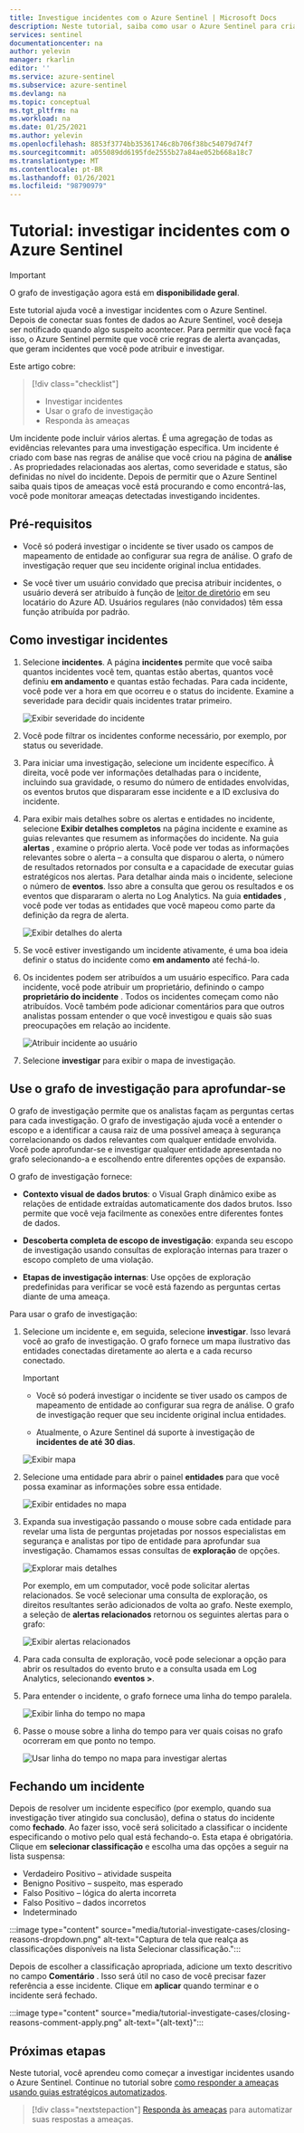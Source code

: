 ```yaml
---
title: Investigue incidentes com o Azure Sentinel | Microsoft Docs
description: Neste tutorial, saiba como usar o Azure Sentinel para criar regras de alerta avançadas que geram incidentes que você pode atribuir e investigar.
services: sentinel
documentationcenter: na
author: yelevin
manager: rkarlin
editor: ''
ms.service: azure-sentinel
ms.subservice: azure-sentinel
ms.devlang: na
ms.topic: conceptual
ms.tgt_pltfrm: na
ms.workload: na
ms.date: 01/25/2021
ms.author: yelevin
ms.openlocfilehash: 8853f3774bb35361746c8b706f38bc54079d74f7
ms.sourcegitcommit: a055089dd6195fde2555b27a84ae052b668a18c7
ms.translationtype: MT
ms.contentlocale: pt-BR
ms.lasthandoff: 01/26/2021
ms.locfileid: "98790979"
---
```

# <a name="tutorial-investigate-incidents-with-azure-sentinel"></a>Tutorial: investigar incidentes com o Azure Sentinel

> [!IMPORTANT]
> O grafo de investigação agora está em **disponibilidade geral**. 

Este tutorial ajuda você a investigar incidentes com o Azure Sentinel. Depois de conectar suas fontes de dados ao Azure Sentinel, você deseja ser notificado quando algo suspeito acontecer. Para permitir que você faça isso, o Azure Sentinel permite que você crie regras de alerta avançadas, que geram incidentes que você pode atribuir e investigar.

Este artigo cobre:
> [!div class="checklist"]
> * Investigar incidentes
> * Usar o grafo de investigação
> * Responda às ameaças

Um incidente pode incluir vários alertas. É uma agregação de todas as evidências relevantes para uma investigação específica. Um incidente é criado com base nas regras de análise que você criou na página de **análise** . As propriedades relacionadas aos alertas, como severidade e status, são definidas no nível do incidente. Depois de permitir que o Azure Sentinel saiba quais tipos de ameaças você está procurando e como encontrá-las, você pode monitorar ameaças detectadas investigando incidentes.

## <a name="prerequisites"></a>Pré-requisitos
- Você só poderá investigar o incidente se tiver usado os campos de mapeamento de entidade ao configurar sua regra de análise. O grafo de investigação requer que seu incidente original inclua entidades.

- Se você tiver um usuário convidado que precisa atribuir incidentes, o usuário deverá ser atribuído à função de [leitor de diretório](../active-directory/roles/permissions-reference.md#directory-readers) em seu locatário do Azure AD. Usuários regulares (não convidados) têm essa função atribuída por padrão.

## <a name="how-to-investigate-incidents"></a>Como investigar incidentes

1. Selecione **incidentes**. A página **incidentes** permite que você saiba quantos incidentes você tem, quantas estão abertas, quantos você definiu **em andamento** e quantas estão fechadas. Para cada incidente, você pode ver a hora em que ocorreu e o status do incidente. Examine a severidade para decidir quais incidentes tratar primeiro.

    ![Exibir severidade do incidente](media/tutorial-investigate-cases/incident-severity.png)

1. Você pode filtrar os incidentes conforme necessário, por exemplo, por status ou severidade.

1. Para iniciar uma investigação, selecione um incidente específico. À direita, você pode ver informações detalhadas para o incidente, incluindo sua gravidade, o resumo do número de entidades envolvidas, os eventos brutos que dispararam esse incidente e a ID exclusiva do incidente.

1. Para exibir mais detalhes sobre os alertas e entidades no incidente, selecione **Exibir detalhes completos** na página incidente e examine as guias relevantes que resumem as informações do incidente. Na guia **alertas** , examine o próprio alerta. Você pode ver todas as informações relevantes sobre o alerta – a consulta que disparou o alerta, o número de resultados retornados por consulta e a capacidade de executar guias estratégicos nos alertas. Para detalhar ainda mais o incidente, selecione o número de **eventos**. Isso abre a consulta que gerou os resultados e os eventos que dispararam o alerta no Log Analytics. Na guia **entidades** , você pode ver todas as entidades que você mapeou como parte da definição da regra de alerta.

    ![Exibir detalhes do alerta](media/tutorial-investigate-cases/alert-details.png)

1. Se você estiver investigando um incidente ativamente, é uma boa ideia definir o status do incidente como **em andamento** até fechá-lo.

1. Os incidentes podem ser atribuídos a um usuário específico. Para cada incidente, você pode atribuir um proprietário, definindo o campo **proprietário do incidente** . Todos os incidentes começam como não atribuídos. Você também pode adicionar comentários para que outros analistas possam entender o que você investigou e quais são suas preocupações em relação ao incidente.

    ![Atribuir incidente ao usuário](media/tutorial-investigate-cases/assign-incident-to-user.png)

1. Selecione **investigar** para exibir o mapa de investigação.

## <a name="use-the-investigation-graph-to-deep-dive"></a>Use o grafo de investigação para aprofundar-se

O grafo de investigação permite que os analistas façam as perguntas certas para cada investigação. O grafo de investigação ajuda você a entender o escopo e a identificar a causa raiz de uma possível ameaça à segurança correlacionando os dados relevantes com qualquer entidade envolvida. Você pode aprofundar-se e investigar qualquer entidade apresentada no grafo selecionando-a e escolhendo entre diferentes opções de expansão.  
  
O grafo de investigação fornece:

- **Contexto visual de dados brutos**: o Visual Graph dinâmico exibe as relações de entidade extraídas automaticamente dos dados brutos. Isso permite que você veja facilmente as conexões entre diferentes fontes de dados.

- **Descoberta completa de escopo de investigação**: expanda seu escopo de investigação usando consultas de exploração internas para trazer o escopo completo de uma violação.

- **Etapas de investigação internas**: Use opções de exploração predefinidas para verificar se você está fazendo as perguntas certas diante de uma ameaça.

Para usar o grafo de investigação:

1. Selecione um incidente e, em seguida, selecione **investigar**. Isso levará você ao grafo de investigação. O grafo fornece um mapa ilustrativo das entidades conectadas diretamente ao alerta e a cada recurso conectado.

   > [!IMPORTANT] 
   > - Você só poderá investigar o incidente se tiver usado os campos de mapeamento de entidade ao configurar sua regra de análise. O grafo de investigação requer que seu incidente original inclua entidades.
   >
   > - Atualmente, o Azure Sentinel dá suporte à investigação de **incidentes de até 30 dias**.

   ![Exibir mapa](media/tutorial-investigate-cases/map1.png)

1. Selecione uma entidade para abrir o painel **entidades** para que você possa examinar as informações sobre essa entidade.

    ![Exibir entidades no mapa](media/tutorial-investigate-cases/map-entities.png)
  
1. Expanda sua investigação passando o mouse sobre cada entidade para revelar uma lista de perguntas projetadas por nossos especialistas em segurança e analistas por tipo de entidade para aprofundar sua investigação. Chamamos essas consultas de **exploração** de opções.

    ![Explorar mais detalhes](media/tutorial-investigate-cases/exploration-cases.png)

   Por exemplo, em um computador, você pode solicitar alertas relacionados. Se você selecionar uma consulta de exploração, os direitos resultantes serão adicionados de volta ao grafo. Neste exemplo, a seleção de **alertas relacionados** retornou os seguintes alertas para o grafo:

    ![Exibir alertas relacionados](media/tutorial-investigate-cases/related-alerts.png)

1. Para cada consulta de exploração, você pode selecionar a opção para abrir os resultados do evento bruto e a consulta usada em Log Analytics, selecionando **eventos \>**.

1. Para entender o incidente, o grafo fornece uma linha do tempo paralela.

    ![Exibir linha do tempo no mapa](media/tutorial-investigate-cases/map-timeline.png)

1. Passe o mouse sobre a linha do tempo para ver quais coisas no grafo ocorreram em que ponto no tempo.

    ![Usar linha do tempo no mapa para investigar alertas](media/tutorial-investigate-cases/use-timeline.png)

## <a name="closing-an-incident"></a>Fechando um incidente

Depois de resolver um incidente específico (por exemplo, quando sua investigação tiver atingido sua conclusão), defina o status do incidente como **fechado**. Ao fazer isso, você será solicitado a classificar o incidente especificando o motivo pelo qual está fechando-o. Esta etapa é obrigatória. Clique em **selecionar classificação** e escolha uma das opções a seguir na lista suspensa:

- Verdadeiro Positivo – atividade suspeita
- Benigno Positivo – suspeito, mas esperado
- Falso Positivo – lógica do alerta incorreta
- Falso Positivo – dados incorretos
- Indeterminado

:::image type="content" source="media/tutorial-investigate-cases/closing-reasons-dropdown.png" alt-text="Captura de tela que realça as classificações disponíveis na lista Selecionar classificação.":::

Depois de escolher a classificação apropriada, adicione um texto descritivo no campo **Comentário** . Isso será útil no caso de você precisar fazer referência a esse incidente. Clique em **aplicar** quando terminar e o incidente será fechado.

:::image type="content" source="media/tutorial-investigate-cases/closing-reasons-comment-apply.png" alt-text="{alt-text}":::

## <a name="next-steps"></a>Próximas etapas
Neste tutorial, você aprendeu como começar a investigar incidentes usando o Azure Sentinel. Continue no tutorial sobre [como responder a ameaças usando guias estratégicos automatizados](tutorial-respond-threats-playbook.md).
> [!div class="nextstepaction"]
> [Responda às ameaças](tutorial-respond-threats-playbook.md) para automatizar suas respostas a ameaças.

